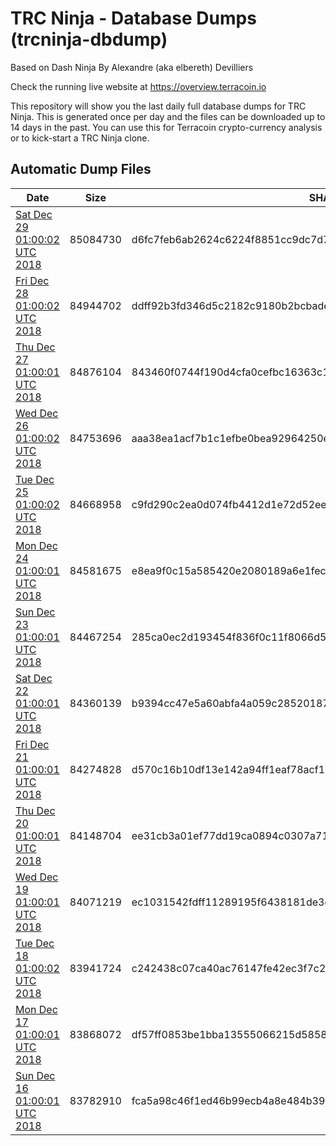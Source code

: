 # TRC Ninja - Database Dumps (trcninja-dbdump)
Based on Dash Ninja By Alexandre (aka elbereth) Devilliers

Check the running live website at https://overview.terracoin.io

This repository will show you the last daily full database dumps for TRC Ninja. This is generated once per day and the files can be downloaded up to 14 days in the past.
You can use this for Terracoin crypto-currency analysis or to kick-start a TRC Ninja clone.


## Automatic Dump Files
| Date | Size | SHA256 |
|--|--|--|
| [Sat Dec 29 01:00:02 UTC 2018](https://transfer.sh/1488YR/trcninja-dbdump-20181229010002.tar.bz2) | 85084730 | d6fc7feb6ab2624c6224f8851cc9dc7d72112dca33d5fe8a52b3f0c5f638b0df | 
| [Fri Dec 28 01:00:02 UTC 2018](https://transfer.sh/dkLT6/trcninja-dbdump-20181228010002.tar.bz2) | 84944702 | ddff92b3fd346d5c2182c9180b2bcbadea5b5fdda8c3ef5d51524f3c88fd13f7 | 
| [Thu Dec 27 01:00:01 UTC 2018](https://transfer.sh/r4b0a/trcninja-dbdump-20181227010001.tar.bz2) | 84876104 | 843460f0744f190d4cfa0cefbc16363c10062c6c187608ba25c9419259a24458 | 
| [Wed Dec 26 01:00:02 UTC 2018](https://transfer.sh/Kl30k/trcninja-dbdump-20181226010002.tar.bz2) | 84753696 | aaa38ea1acf7b1c1efbe0bea92964250e0ba4f593f25efc879a2a92250526981 | 
| [Tue Dec 25 01:00:02 UTC 2018](https://transfer.sh/wBwnt/trcninja-dbdump-20181225010002.tar.bz2) | 84668958 | c9fd290c2ea0d074fb4412d1e72d52eeea85797c87281f9606c75ec48c3b52e5 | 
| [Mon Dec 24 01:00:01 UTC 2018](https://transfer.sh/WAR9V/trcninja-dbdump-20181224010001.tar.bz2) | 84581675 | e8ea9f0c15a585420e2080189a6e1fecff855a7a11c63264ceeb270d2ff8f34a | 
| [Sun Dec 23 01:00:01 UTC 2018](https://transfer.sh/G42IY/trcninja-dbdump-20181223010001.tar.bz2) | 84467254 | 285ca0ec2d193454f836f0c11f8066d51f53b3a2b1fa9ea7609d1320897b344e | 
| [Sat Dec 22 01:00:01 UTC 2018]() | 84360139 | b9394cc47e5a60abfa4a059c285201875a711180d3a7981c6a5c6db9a0565f1b | 
| [Fri Dec 21 01:00:01 UTC 2018](https://transfer.sh/pSKj1/trcninja-dbdump-20181221010001.tar.bz2) | 84274828 | d570c16b10df13e142a94ff1eaf78acf15e92fb2ac0e01ecc60a1332cc47f4cf | 
| [Thu Dec 20 01:00:01 UTC 2018](https://transfer.sh/HrGdb/trcninja-dbdump-20181220010001.tar.bz2) | 84148704 | ee31cb3a01ef77dd19ca0894c0307a71af1863270684f6cc31d953404c383b27 | 
| [Wed Dec 19 01:00:01 UTC 2018](https://transfer.sh/7TW3g/trcninja-dbdump-20181219010001.tar.bz2) | 84071219 | ec1031542fdff11289195f6438181de3c60ce2b4ffca252c85f72a1938a316cf | 
| [Tue Dec 18 01:00:02 UTC 2018](https://transfer.sh/VpFV0/trcninja-dbdump-20181218010002.tar.bz2) | 83941724 | c242438c07ca40ac76147fe42ec3f7c2465d8ce9ccbd91164a28f21dd5dc9f2b | 
| [Mon Dec 17 01:00:01 UTC 2018](https://transfer.sh/leK4c/trcninja-dbdump-20181217010001.tar.bz2) | 83868072 | df57ff0853be1bba13555066215d585809d299fb1ecac5bf4c3ed1af43fdac73 | 
| [Sun Dec 16 01:00:01 UTC 2018](https://transfer.sh/peG7q/trcninja-dbdump-20181216010001.tar.bz2) | 83782910 | fca5a98c46f1ed46b99ecb4a8e484b3902d634b787b8f8b6c5655bbb3bbc1d34 | 
